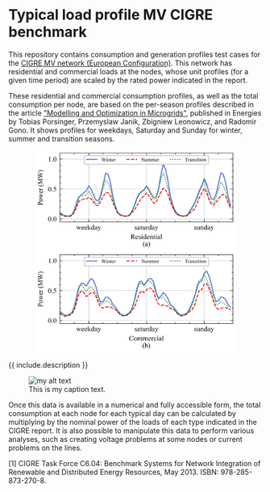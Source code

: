 # Typical load profile MV CIGRE benchmark

This repository contains consumption and generation profiles test cases for the [CIGRE MV network (European Configuration)](https://www.e-cigre.org/publications/detail/575-benchmark-systems-for-network-integration-of-renewable-and-distributed-energy-resources.html). This network has residential and commercial loads at the nodes, whose unit profiles (for a given time period) are scaled by the rated power indicated in the report.

These residential and commercial consumption profiles, as well as the total consumption per node, are based on the per-season profiles described in the article ["Modelling and Optimization in Microgrids"](https://www.mdpi.com/1996-1073/10/4/523), published in Energies by Tobias Porsinger, Przemyslaw Janik, Zbigniew Leonowicz, and Radomir Gono. It shows profiles for weekdays, Saturday and Sunday for winter, summer and transition seasons.



<p align="center" width="100%">
    <img src="https://github.com/CarlosGS20/Typical-load-profile-MV-CIGRE-benchmark/blob/main/Profiles_consumption_disaggregation.jpg" width="400" height="400">
    <figcaption>{{ include.description }}</figcaption>
</p>

<figure>
  <img src="{{site.url}}/assets/image.jpg" alt="my alt text"/>
  <figcaption>This is my caption text.</figcaption>
</figure>

Once this data is available in a numerical and fully accessible form, the total consumption at each node for each typical day can be calculated by multiplying by the nominal power of the loads of each type indicated in the CIGRE report. It is also possible to manipulate this data to perform various analyses, such as creating voltage problems at some nodes or current problems on the lines. 

[1] CIGRE Task Force C6.04: Benchmark Systems for Network Integration of Renewable and Distributed Energy Resources, May 2013. ISBN: 978-285-873-270-8.
